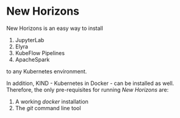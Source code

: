 # New Horizons
New Horizons is an easy way to install

1. JupyterLab
1. Elyra
1. KubeFlow Pipelines
1. ApacheSpark

to any Kubernetes environment.

In addition, KIND - Kubernetes in Docker - can be installed as well. Therefore, the only pre-requisites for running *New Horizons* are:

1. A working *docker* installation
1. The *git* command line tool
